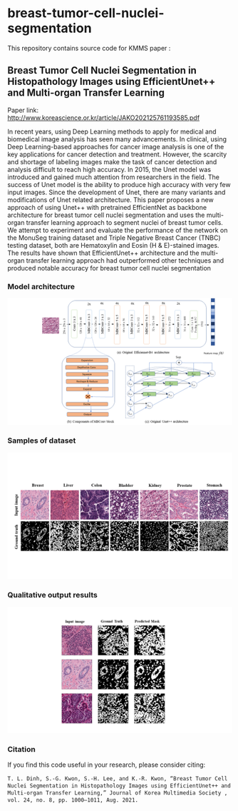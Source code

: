 # breast-tumor-cell-nuclei-segmentation
This repository contains source code for KMMS paper : 

## Breast Tumor Cell Nuclei Segmentation in Histopathology Images using EfficientUnet++ and Multi-organ Transfer Learning

Paper link: http://www.koreascience.or.kr/article/JAKO202125761193585.pdf

In recent years, using Deep Learning methods to apply for medical and biomedical image analysis has seen many advancements. In clinical, using Deep Learning-based approaches for cancer image analysis is one of the key applications for cancer detection and treatment. However, the scarcity and shortage of labeling images make the task of cancer detection and analysis difficult to reach high accuracy. In 2015, the Unet model was introduced and gained much attention from researchers in the field. The success of Unet model is the ability to produce high accuracy with very few input images. Since the development of Unet, there are many variants and modifications of Unet related architecture. This paper proposes a new approach of using Unet++ with pretrained EfficientNet as backbone architecture for breast tumor cell nuclei segmentation and uses the multi-organ transfer learning approach to segment nuclei of breast tumor cells. We attempt to experiment and evaluate the performance of the network on the MonuSeg training dataset and Triple Negative Breast Cancer (TNBC) testing dataset, both are Hematoxylin and Eosin (H & E)-stained images. The results have shown that EfficientUnet++ architecture and the multi-organ transfer learning approach had outperformed other techniques and produced notable accuracy for breast tumor cell nuclei segmentation

### Model architecture

![alt text](https://github.com/tuan-ld/breast-tumor-cell-nuclei-segmentation/blob/main/media-sources/model-architecture.png)


### Samples of dataset
![alt text](https://github.com/tuan-ld/breast-tumor-cell-nuclei-segmentation/blob/main/media-sources/dataset.png)


### Qualitative output results
![alt text](https://github.com/tuan-ld/breast-tumor-cell-nuclei-segmentation/blob/main/media-sources/output-predicted-mask-1.png)

### Citation
If you find this code useful in your research, please consider citing:

```
T. L. Dinh, S.-G. Kwon, S.-H. Lee, and K.-R. Kwon, “Breast Tumor Cell Nuclei Segmentation in Histopathology Images using EfficientUnet++ and Multi-organ Transfer Learning,” Journal of Korea Multimedia Society , vol. 24, no. 8, pp. 1000–1011, Aug. 2021.
```
